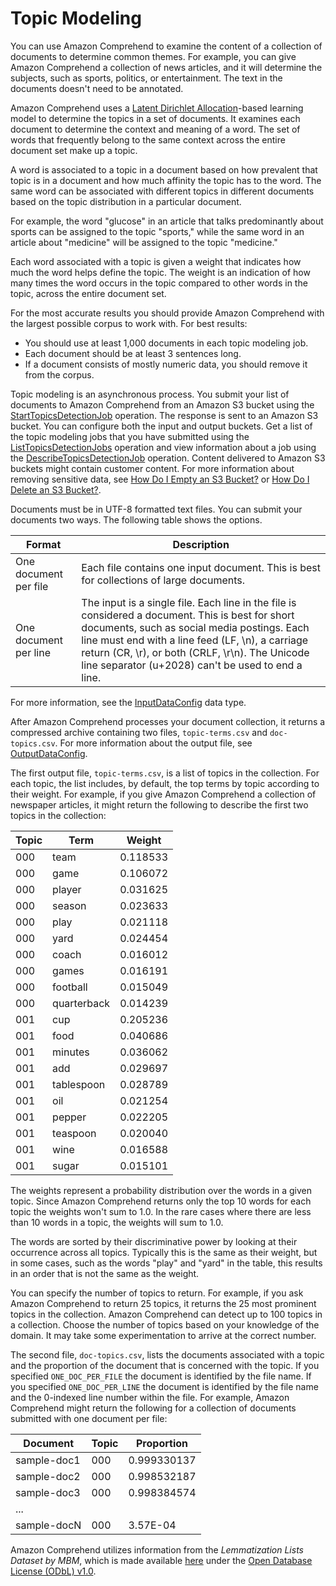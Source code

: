# Topic Modeling<a name="topic-modeling"></a>

You can use Amazon Comprehend to examine the content of a collection of documents to determine common themes\. For example, you can give Amazon Comprehend a collection of news articles, and it will determine the subjects, such as sports, politics, or entertainment\. The text in the documents doesn't need to be annotated\. 

Amazon Comprehend uses a [Latent Dirichlet Allocation](http://www.jmlr.org/papers/volume3/blei03a/blei03a.pdf)\-based learning model to determine the topics in a set of documents\. It examines each document to determine the context and meaning of a word\. The set of words that frequently belong to the same context across the entire document set make up a topic\.

A word is associated to a topic in a document based on how prevalent that topic is in a document and how much affinity the topic has to the word\. The same word can be associated with different topics in different documents based on the topic distribution in a particular document\. 

For example, the word "glucose" in an article that talks predominantly about sports can be assigned to the topic "sports," while the same word in an article about "medicine" will be assigned to the topic "medicine\."

Each word associated with a topic is given a weight that indicates how much the word helps define the topic\. The weight is an indication of how many times the word occurs in the topic compared to other words in the topic, across the entire document set\.

For the most accurate results you should provide Amazon Comprehend with the largest possible corpus to work with\. For best results:
+ You should use at least 1,000 documents in each topic modeling job\.
+ Each document should be at least 3 sentences long\.
+ If a document consists of mostly numeric data, you should remove it from the corpus\.

Topic modeling is an asynchronous process\. You submit your list of documents to Amazon Comprehend from an Amazon S3 bucket using the [StartTopicsDetectionJob](API_StartTopicsDetectionJob.md) operation\. The response is sent to an Amazon S3 bucket\. You can configure both the input and output buckets\. Get a list of the topic modeling jobs that you have submitted using the [ListTopicsDetectionJobs](API_ListTopicsDetectionJobs.md) operation and view information about a job using the [DescribeTopicsDetectionJob](API_DescribeTopicsDetectionJob.md) operation\. Content delivered to Amazon S3 buckets might contain customer content\. For more information about removing sensitive data, see [How Do I Empty an S3 Bucket?](https://docs.aws.amazon.com/AmazonS3/latest/user-guide/empty-bucket.html) or [How Do I Delete an S3 Bucket?](https://docs.aws.amazon.com/AmazonS3/latest/user-guide/delete-bucket.html)\.

Documents must be in UTF\-8 formatted text files\. You can submit your documents two ways\. The following table shows the options\.


| Format | Description | 
| --- | --- | 
| One document per file | Each file contains one input document\. This is best for collections of large documents\. | 
| One document per line | The input is a single file\. Each line in the file is considered a document\. This is best for short documents, such as social media postings\. Each line must end with a line feed \(LF, \\n\), a carriage return \(CR, \\r\), or both \(CRLF, \\r\\n\)\. The Unicode line separator \(u\+2028\) can't be used to end a line\. | 

For more information, see the [InputDataConfig](API_InputDataConfig.md) data type\.

After Amazon Comprehend processes your document collection, it returns a compressed archive containing two files, `topic-terms.csv` and `doc-topics.csv`\. For more information about the output file, see [OutputDataConfig](API_OutputDataConfig.md)\. 

The first output file, `topic-terms.csv`, is a list of topics in the collection\. For each topic, the list includes, by default, the top terms by topic according to their weight\. For example, if you give Amazon Comprehend a collection of newspaper articles, it might return the following to describe the first two topics in the collection:


| Topic | Term | Weight | 
| --- | --- | --- | 
| 000 | team | 0\.118533 | 
| 000 | game | 0\.106072 | 
| 000 | player | 0\.031625 | 
| 000 | season | 0\.023633 | 
| 000 | play | 0\.021118 | 
| 000 | yard | 0\.024454 | 
| 000 | coach | 0\.016012 | 
| 000 | games | 0\.016191 | 
| 000 | football | 0\.015049 | 
| 000 | quarterback | 0\.014239 | 
| 001 | cup | 0\.205236 | 
| 001 | food | 0\.040686 | 
| 001 | minutes | 0\.036062 | 
| 001 | add | 0\.029697 | 
| 001 | tablespoon | 0\.028789 | 
| 001 | oil | 0\.021254 | 
| 001 | pepper | 0\.022205 | 
| 001 | teaspoon | 0\.020040 | 
| 001 | wine | 0\.016588 | 
| 001 | sugar | 0\.015101 | 

The weights represent a probability distribution over the words in a given topic\. Since Amazon Comprehend returns only the top 10 words for each topic the weights won't sum to 1\.0\. In the rare cases where there are less than 10 words in a topic, the weights will sum to 1\.0\.

The words are sorted by their discriminative power by looking at their occurrence across all topics\. Typically this is the same as their weight, but in some cases, such as the words "play" and "yard" in the table, this results in an order that is not the same as the weight\.

You can specify the number of topics to return\. For example, if you ask Amazon Comprehend to return 25 topics, it returns the 25 most prominent topics in the collection\. Amazon Comprehend can detect up to 100 topics in a collection\. Choose the number of topics based on your knowledge of the domain\. It may take some experimentation to arrive at the correct number\. 

The second file, `doc-topics.csv`, lists the documents associated with a topic and the proportion of the document that is concerned with the topic\. If you specified `ONE_DOC_PER_FILE` the document is identified by the file name\. If you specified `ONE_DOC_PER_LINE` the document is identified by the file name and the 0\-indexed line number within the file\. For example, Amazon Comprehend might return the following for a collection of documents submitted with one document per file:


| Document | Topic | Proportion | 
| --- | --- | --- | 
| sample\-doc1 | 000 | 0\.999330137 | 
| sample\-doc2 | 000 | 0\.998532187 | 
| sample\-doc3 | 000 | 0\.998384574 | 
| \.\.\. |   |   | 
| sample\-docN | 000 | 3\.57E\-04 | 

Amazon Comprehend utilizes information from the *Lemmatization Lists Dataset by MBM*, which is made available [here](https://github.com/michmech/lemmatization-lists) under the [Open Database License \(ODbL\) v1\.0](https://opendatacommons.org/licenses/odbl/1-0/)\.